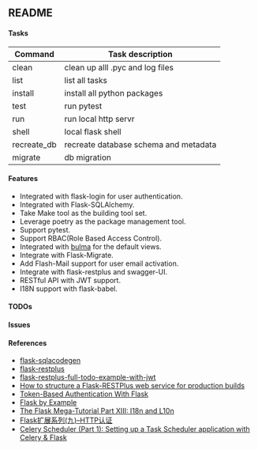 ## README

#### Tasks

| Command     | Task description                      |
| ----------- | ------------------------------------- |
| clean       | clean up alll .pyc and log files      |
| list        | list all tasks                        |
| install     | install all python packages           |
| test        | run pytest                            |
| run         | run local http servr                  |
| shell       | local flask shell                     |
| recreate_db | recreate database schema and metadata |
| migrate     | db migration                          |

#### Features

- Integrated with flask-login for user authentication.
- Integrated with Flask-SQLAlchemy.
- Take Make tool as the building tool set.
- Leverage poetry as the package management tool.
- Support pytest.
- Support RBAC(Role Based Access Control).
- Integrated with [bulma](https://bulma.io) for the default views.
- Integrate with Flask-Migrate.
- Add Flash-Mail support for user email activation.
- Integrate with flask-restplus and swagger-UI.
- RESTful API with JWT support.
- I18N support with flask-babel.

#### TODOs


#### Issues

#### References
- [flask-sqlacodegen](https://github.com/ksindi/flask-sqlacodegen)
- [flask-restplus](https://flask-restplus.readthedocs.io/en/stable/index.html)
- [flask-restplus-full-todo-example-with-jwt](https://github.com/blohinn/flask-restplus-full-todo-example-with-jwt)
- [How to structure a Flask-RESTPlus web service for production builds](https://www.freecodecamp.org/news/structuring-a-flask-restplus-web-service-for-production-builds-c2ec676de563/)
- [Token-Based Authentication With Flask](https://realpython.com/token-based-authentication-with-flask/)
- [Flask by Example](https://realpython.com/flask-by-example-part-1-project-setup/)
- [The Flask Mega-Tutorial Part XIII: I18n and L10n](https://blog.miguelgrinberg.com/post/the-flask-mega-tutorial-part-xiii-i18n-and-l10n)
- [Flask扩展系列(九)–HTTP认证](http://www.bjhee.com/flask-ext9.html)
- [Celery Scheduler (Part 1): Setting up a Task Scheduler application with Celery & Flask](https://medium.com/@channeng/setting-up-a-task-scheduler-application-with-celery-flask-part-1-8652265050dc)

